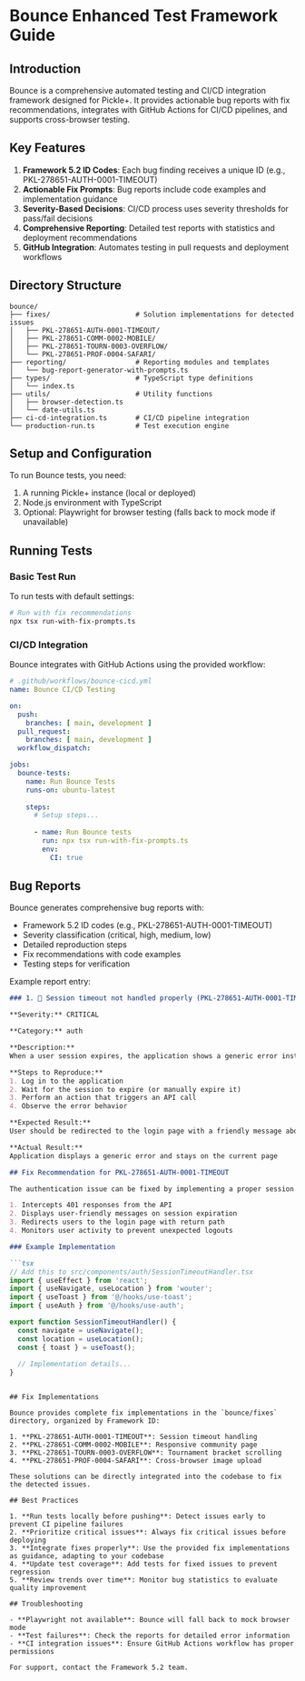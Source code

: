 # Bounce Enhanced Test Framework Guide

## Introduction

Bounce is a comprehensive automated testing and CI/CD integration framework designed for Pickle+. It provides actionable bug reports with fix recommendations, integrates with GitHub Actions for CI/CD pipelines, and supports cross-browser testing.

## Key Features

1. **Framework 5.2 ID Codes**: Each bug finding receives a unique ID (e.g., PKL-278651-AUTH-0001-TIMEOUT)
2. **Actionable Fix Prompts**: Bug reports include code examples and implementation guidance
3. **Severity-Based Decisions**: CI/CD process uses severity thresholds for pass/fail decisions
4. **Comprehensive Reporting**: Detailed test reports with statistics and deployment recommendations
5. **GitHub Integration**: Automates testing in pull requests and deployment workflows

## Directory Structure

```
bounce/
├── fixes/                     # Solution implementations for detected issues
│   ├── PKL-278651-AUTH-0001-TIMEOUT/
│   ├── PKL-278651-COMM-0002-MOBILE/
│   ├── PKL-278651-TOURN-0003-OVERFLOW/
│   └── PKL-278651-PROF-0004-SAFARI/
├── reporting/                 # Reporting modules and templates
│   └── bug-report-generator-with-prompts.ts
├── types/                     # TypeScript type definitions
│   └── index.ts
├── utils/                     # Utility functions
│   ├── browser-detection.ts
│   └── date-utils.ts
├── ci-cd-integration.ts       # CI/CD pipeline integration
└── production-run.ts          # Test execution engine
```

## Setup and Configuration

To run Bounce tests, you need:

1. A running Pickle+ instance (local or deployed)
2. Node.js environment with TypeScript
3. Optional: Playwright for browser testing (falls back to mock mode if unavailable)

## Running Tests

### Basic Test Run

To run tests with default settings:

```bash
# Run with fix recommendations
npx tsx run-with-fix-prompts.ts
```

### CI/CD Integration

Bounce integrates with GitHub Actions using the provided workflow:

```yaml
# .github/workflows/bounce-cicd.yml
name: Bounce CI/CD Testing

on:
  push:
    branches: [ main, development ]
  pull_request:
    branches: [ main, development ]
  workflow_dispatch:

jobs:
  bounce-tests:
    name: Run Bounce Tests
    runs-on: ubuntu-latest
    
    steps:
      # Setup steps...
      
      - name: Run Bounce tests
        run: npx tsx run-with-fix-prompts.ts
        env:
          CI: true
```

## Bug Reports

Bounce generates comprehensive bug reports with:

- Framework 5.2 ID codes (e.g., PKL-278651-AUTH-0001-TIMEOUT)
- Severity classification (critical, high, medium, low)
- Detailed reproduction steps
- Fix recommendations with code examples
- Testing steps for verification

Example report entry:
```markdown
### 1. 🔴 Session timeout not handled properly (PKL-278651-AUTH-0001-TIMEOUT)

**Severity:** CRITICAL

**Category:** auth

**Description:**
When a user session expires, the application shows a generic error instead of redirecting to the login page with a friendly message.

**Steps to Reproduce:**
1. Log in to the application
2. Wait for the session to expire (or manually expire it)
3. Perform an action that triggers an API call
4. Observe the error behavior

**Expected Result:**
User should be redirected to the login page with a friendly message about session expiration

**Actual Result:**
Application displays a generic error and stays on the current page

## Fix Recommendation for PKL-278651-AUTH-0001-TIMEOUT

The authentication issue can be fixed by implementing a proper session timeout handler that:

1. Intercepts 401 responses from the API
2. Displays user-friendly messages on session expiration
3. Redirects users to the login page with return path
4. Monitors user activity to prevent unexpected logouts

### Example Implementation

```tsx
// Add this to src/components/auth/SessionTimeoutHandler.tsx
import { useEffect } from 'react';
import { useNavigate, useLocation } from 'wouter';
import { useToast } from '@/hooks/use-toast';
import { useAuth } from '@/hooks/use-auth';

export function SessionTimeoutHandler() {
  const navigate = useNavigate();
  const location = useLocation();
  const { toast } = useToast();
  
  // Implementation details...
}
```
```

## Fix Implementations

Bounce provides complete fix implementations in the `bounce/fixes` directory, organized by Framework ID:

1. **PKL-278651-AUTH-0001-TIMEOUT**: Session timeout handling
2. **PKL-278651-COMM-0002-MOBILE**: Responsive community page
3. **PKL-278651-TOURN-0003-OVERFLOW**: Tournament bracket scrolling
4. **PKL-278651-PROF-0004-SAFARI**: Cross-browser image upload

These solutions can be directly integrated into the codebase to fix the detected issues.

## Best Practices

1. **Run tests locally before pushing**: Detect issues early to prevent CI pipeline failures
2. **Prioritize critical issues**: Always fix critical issues before deploying
3. **Integrate fixes properly**: Use the provided fix implementations as guidance, adapting to your codebase
4. **Update test coverage**: Add tests for fixed issues to prevent regression
5. **Review trends over time**: Monitor bug statistics to evaluate quality improvement

## Troubleshooting

- **Playwright not available**: Bounce will fall back to mock browser mode
- **Test failures**: Check the reports for detailed error information
- **CI integration issues**: Ensure GitHub Actions workflow has proper permissions

For support, contact the Framework 5.2 team.